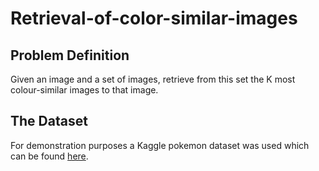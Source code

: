 # Retrieval-of-color-similar-images

<h2>Problem Definition</h2>
<p>Given an image and a set of images, retrieve from this set the K most colour-similar images to that image.</p>

<h2>The Dataset</h2>
<p>For demonstration purposes a Kaggle pokemon dataset was used which can be found <a href="https://www.kaggle.com/vishalsubbiah/pokemon-images-and-types" target="_blank">here</a>.</p>
